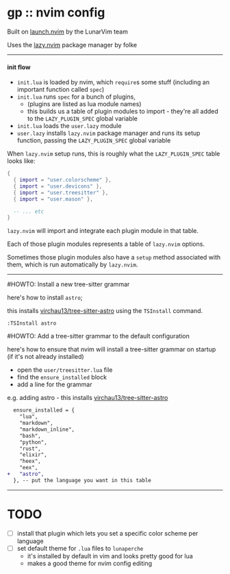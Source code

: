 # gp :: nvim config

Built on [launch.nvim](https://github.com/LunarVim/Launch.nvim/tree/master) by the LunarVim team

Uses the [lazy.nvim](https://github.com/folke/lazy.nvim) package manager by folke

---

#### init flow

- `init.lua` is loaded by nvim, which `require`s some stuff (including an important function called `spec`)
- `init.lua` runs `spec` for a bunch of plugins,
    - (plugins are listed as lua module names)
    - this builds us a table of plugin modules to import - they're all added to the `LAZY_PLUGIN_SPEC` global variable
- `init.lua` loads the `user.lazy` module
- `user.lazy` installs `lazy.nvim` package manager and runs its setup function, passing the `LAZY_PLUGIN_SPEC` global variable

When `lazy.nvim` setup runs, this is roughly what the `LAZY_PLUGIN_SPEC` table looks like:

```lua
{
  { import = "user.colorscheme" },
  { import = "user.devicons" },
  { import = "user.treesitter" },
  { import = "user.mason" },

  -- ... etc
}
```

`lazy.nvim` will import and integrate each plugin module in that table.

Each of those plugin modules represents a table of `lazy.nvim` options.

Sometimes those plugin modules also have a `setup` method associated with them, which is run automatically by `lazy.nvim`.


---


#HOWTO: Install a new tree-sitter grammar

here's how to install `astro`;

this installs [virchau13/tree-sitter-astro](https://github.com/virchau13/tree-sitter-astro) using the `TSInstall` command.


```
:TSInstall astro
```

#HOWTO: Add a tree-sitter grammar to the default configuration

here's how to ensure that nvim will install a tree-sitter grammar on startup (if it's not already installed)

- open the `user/treesitter.lua` file
- find the `ensure_installed` block
- add a line for the grammar

e.g. adding astro - this installs [virchau13/tree-sitter-astro](https://github.com/virchau13/tree-sitter-astro)

```diff
  ensure_installed = {
    "lua",
    "markdown",
    "markdown_inline",
    "bash",
    "python",
    "rust",
    "elixir",
    "heex",
    "eex",
+   "astro",
  }, -- put the language you want in this table
```


---

# TODO

- [ ] install that plugin which lets you set a specific color scheme per language
- [ ] set default theme for `.lua` files to `lunaperche`
    - it's installed by default in vim and looks pretty good for lua
    - makes a good theme for nvim config editing

